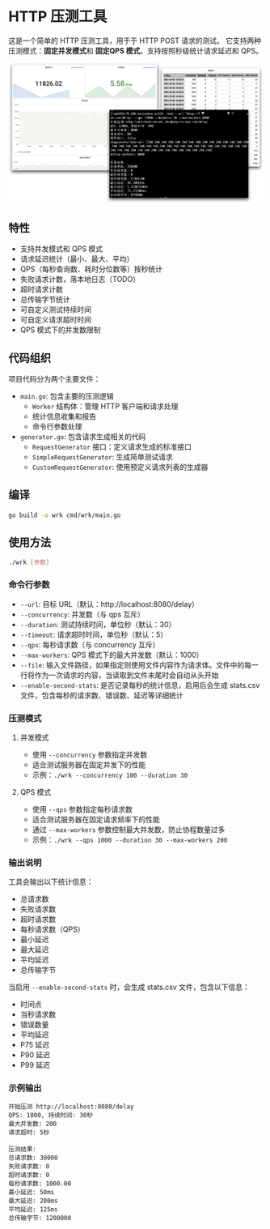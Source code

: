 # HTTP 压测工具

这是一个简单的 HTTP 压测工具，用于于 HTTP POST 请求的测试。
它支持两种压测模式：**固定并发模式**和 **固定QPS 模式**。支持按照秒级统计请求延迟和 QPS。

![effect](effect.png)


## 特性

- 支持并发模式和 QPS 模式
- 请求延迟统计（最小、最大、平均）
- QPS（每秒查询数、耗时分位数等）按秒统计
- 失败请求计数，落本地日志（TODO）
- 超时请求计数
- 总传输字节统计
- 可自定义测试持续时间
- 可自定义请求超时时间
- QPS 模式下的并发数限制

## 代码组织

项目代码分为两个主要文件：

- `main.go`: 包含主要的压测逻辑
  - `Worker` 结构体：管理 HTTP 客户端和请求处理
  - 统计信息收集和报告
  - 命令行参数处理
- `generator.go`: 包含请求生成相关的代码
  - `RequestGenerator` 接口：定义请求生成的标准接口
  - `SimpleRequestGenerator`: 生成简单测试请求
  - `CustomRequestGenerator`: 使用预定义请求列表的生成器

## 编译

```bash
go build -o wrk cmd/wrk/main.go
```

## 使用方法

```bash
./wrk [参数]
```

### 命令行参数

- `--url`: 目标 URL（默认：http://localhost:8080/delay）
- `--concurrency`: 并发数（与 qps 互斥）
- `--duration`: 测试持续时间，单位秒（默认：30）
- `--timeout`: 请求超时时间，单位秒（默认：5）
- `--qps`: 每秒请求数（与 concurrency 互斥）
- `--max-workers`: QPS 模式下的最大并发数（默认：1000）
- `--file`: 输入文件路径，如果指定则使用文件内容作为请求体。文件中的每一行将作为一次请求的内容，当读取到文件末尾时会自动从头开始
- `--enable-second-stats`: 是否记录每秒的统计信息，启用后会生成 stats.csv 文件，包含每秒的请求数、错误数、延迟等详细统计

### 压测模式

1. 并发模式
   - 使用 `--concurrency` 参数指定并发数
   - 适合测试服务器在固定并发下的性能
   - 示例：`./wrk --concurrency 100 --duration 30`

2. QPS 模式
   - 使用 `--qps` 参数指定每秒请求数
   - 适合测试服务器在固定请求频率下的性能
   - 通过 `--max-workers` 参数控制最大并发数，防止协程数量过多
   - 示例：`./wrk --qps 1000 --duration 30 --max-workers 200`

### 输出说明

工具会输出以下统计信息：
- 总请求数
- 失败请求数
- 超时请求数
- 每秒请求数（QPS）
- 最小延迟
- 最大延迟
- 平均延迟
- 总传输字节

当启用 `--enable-second-stats` 时，会生成 stats.csv 文件，包含以下信息：
- 时间点
- 当秒请求数
- 错误数量
- 平均延迟
- P75 延迟
- P90 延迟
- P99 延迟

### 示例输出

```
开始压测 http://localhost:8080/delay
QPS: 1000, 持续时间: 30秒
最大并发数: 200
请求超时: 5秒

压测结果:
总请求数: 30000
失败请求数: 0
超时请求数: 0
每秒请求数: 1000.00
最小延迟: 50ms
最大延迟: 200ms
平均延迟: 125ms
总传输字节: 1200000
``` 